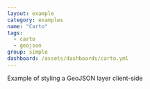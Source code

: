 ```yaml
---
layout: example
category: examples
name: "Carto"
tags:
  - carto
  - geojson
group: simple
dashboard: /assets/dashboards/carto.yml
---
```


Example of styling a GeoJSON layer client-side
